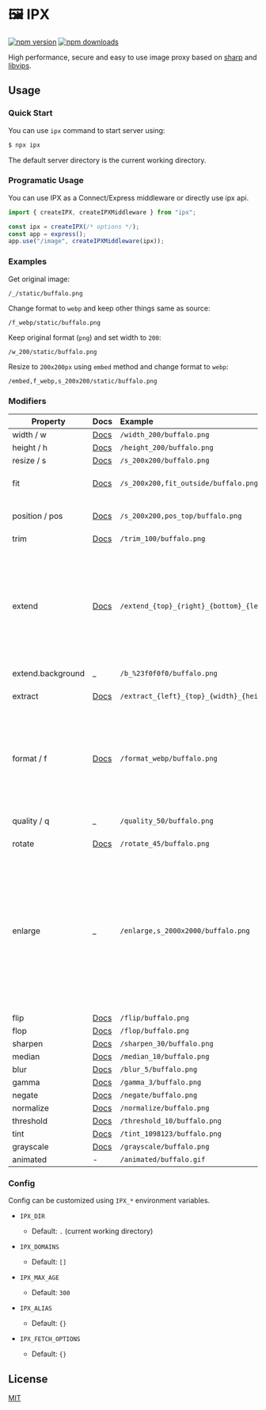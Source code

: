 # 🖼️ IPX

[![npm version][npm-version-src]][npm-version-href]
[![npm downloads][npm-downloads-src]][npm-downloads-href]

High performance, secure and easy to use image proxy based on [sharp](https://github.com/lovell/sharp) and [libvips](https://github.com/libvips/libvips).

## Usage

### Quick Start

You can use `ipx` command to start server using:

```bash
$ npx ipx
```

The default server directory is the current working directory.

### Programatic Usage

You can use IPX as a Connect/Express middleware or directly use ipx api.

```js
import { createIPX, createIPXMiddleware } from "ipx";

const ipx = createIPX(/* options */);
const app = express();
app.use("/image", createIPXMiddleware(ipx));
```

### Examples

Get original image:

`/_/static/buffalo.png`

Change format to `webp` and keep other things same as source:

`/f_webp/static/buffalo.png`

Keep original format (`png`) and set width to `200`:

`/w_200/static/buffalo.png`

Resize to `200x200px` using `embed` method and change format to `webp`:

`/embed,f_webp,s_200x200/static/buffalo.png`

### Modifiers

| Property       | Docs                                                            | Example                                              | Comments                                                                                                                                                          |
| -------------- | :-------------------------------------------------------------- | :--------------------------------------------------- | :---------------------------------------------------------------------------------------------------------------------------------------------------------------- |
| width / w      | [Docs](https://sharp.pixelplumbing.com/api-resize#resize)       | `/width_200/buffalo.png`                             |
| height / h     | [Docs](https://sharp.pixelplumbing.com/api-resize#resize)       | `/height_200/buffalo.png`                            |
| resize / s     | [Docs](https://sharp.pixelplumbing.com/api-resize#resize)       | `/s_200x200/buffalo.png`                             |
| fit            | [Docs](https://sharp.pixelplumbing.com/api-resize#resize)       | `/s_200x200,fit_outside/buffalo.png`                 | Sets `fit` option for `resize`.                                                                                                                                   |
| position / pos | [Docs](https://sharp.pixelplumbing.com/api-resize#resize)       | `/s_200x200,pos_top/buffalo.png`                     | Sets `position` option for `resize`.                                                                                                                              |
| trim           | [Docs](https://sharp.pixelplumbing.com/api-resize#trim)         | `/trim_100/buffalo.png`                              |
| extend         | [Docs](https://sharp.pixelplumbing.com/api-resize#extend)       | `/extend_{top}_{right}_{bottom}_{left}/buffalo.png`  | Extend / pad / extrude one or more edges of the image with either the provided background colour or pixels derived from the image.                                |
| extend.background | \_                                                           | `/b_%23f0f0f0/buffalo.png`                           |
| extract        | [Docs](https://sharp.pixelplumbing.com/api-resize#extract)      | `/extract_{left}_{top}_{width}_{height}/buffalo.png` | Extract/crop a region of the image.                                                                                                                               |
| format / f     | [Docs](https://sharp.pixelplumbing.com/api-output#toformat)     | `/format_webp/buffalo.png`                           | Supported format: `jpg`, `jpeg`, `png`, `webp`, `avif`, `gif`, `heif`, `tiff` and `auto` (experimental only with middleware)                                      |
| quality / q    | \_                                                              | `/quality_50/buffalo.png`                            | Accepted values: 0 to 100                                                                                                                                         |
| rotate         | [Docs](https://sharp.pixelplumbing.com/api-operation#rotate)    | `/rotate_45/buffalo.png`                             |
| enlarge        | \_                                                              | `/enlarge,s_2000x2000/buffalo.png`                   | Allow the image to be upscaled. By default the returned image will never be larger than the source in any dimension, while preserving the requested aspect ratio. |
| flip           | [Docs](https://sharp.pixelplumbing.com/api-operation#flip)      | `/flip/buffalo.png`                                  |
| flop           | [Docs](https://sharp.pixelplumbing.com/api-operation#flop)      | `/flop/buffalo.png`                                  |
| sharpen        | [Docs](https://sharp.pixelplumbing.com/api-operation#sharpen)   | `/sharpen_30/buffalo.png`                            |
| median         | [Docs](https://sharp.pixelplumbing.com/api-operation#median)    | `/median_10/buffalo.png`                             |
| blur           | [Docs](https://sharp.pixelplumbing.com/api-operation#blur)      | `/blur_5/buffalo.png`                                |
| gamma          | [Docs](https://sharp.pixelplumbing.com/api-operation#gamma)     | `/gamma_3/buffalo.png`                               |
| negate         | [Docs](https://sharp.pixelplumbing.com/api-operation#negate)    | `/negate/buffalo.png`                                |
| normalize      | [Docs](https://sharp.pixelplumbing.com/api-operation#normalize) | `/normalize/buffalo.png`                             |
| threshold      | [Docs](https://sharp.pixelplumbing.com/api-operation#threshold) | `/threshold_10/buffalo.png`                          |
| tint           | [Docs](https://sharp.pixelplumbing.com/api-colour#tint)         | `/tint_1098123/buffalo.png`                          |
| grayscale      | [Docs](https://sharp.pixelplumbing.com/api-colour#grayscale)    | `/grayscale/buffalo.png`                             |
| animated       | -                                                               | `/animated/buffalo.gif`                              | Experimental                                                                                                                                                      |

### Config

Config can be customized using `IPX_*` environment variables.

- `IPX_DIR`

  - Default: `.` (current working directory)

- `IPX_DOMAINS`

  - Default: `[]`

- `IPX_MAX_AGE`

  - Default: `300`

- `IPX_ALIAS`

  - Default: `{}`

- `IPX_FETCH_OPTIONS`

  - Default: `{}`

## License

[MIT](./LICENSE)

<!-- Badges -->

[npm-version-src]: https://img.shields.io/npm/v/ipx?style=flat&colorA=18181B&colorB=F0DB4F
[npm-version-href]: https://npmjs.com/package/ipx
[npm-downloads-src]: https://img.shields.io/npm/dm/ipx?style=flat&colorA=18181B&colorB=F0DB4F
[npm-downloads-href]: https://npmjs.com/package/ipx
[github-actions-src]: https://img.shields.io/github/workflow/status/unjs/ipx/ci/main?style=flat&colorA=18181B&colorB=F0DB4F
[github-actions-href]: https://github.com/unjs/ipx/actions?query=workflow%3Aci
[codecov-src]: https://img.shields.io/codecov/c/gh/unjs/ipx/main?style=flat&colorA=18181B&colorB=F0DB4F
[codecov-href]: https://codecov.io/gh/unjs/ipx
[bundle-src]: https://img.shields.io/bundlephobia/minzip/ipx?style=flat&colorA=18181B&colorB=F0DB4F
[bundle-href]: https://bundlephobia.com/result?p=ipx
[license-src]: https://img.shields.io/github/license/unjs/ipx.svg?style=flat&colorA=18181B&colorB=F0DB4F
[license-href]: https://github.com/unjs/ipx/blob/main/LICENSE
